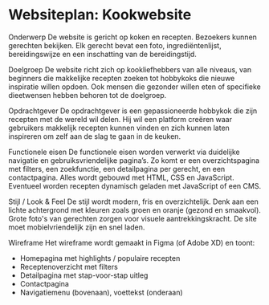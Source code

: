 # Websiteplan: Kookwebsite

Onderwerp
De website is gericht op koken en recepten. Bezoekers kunnen gerechten bekijken. Elk gerecht bevat een foto, ingrediëntenlijst, bereidingswijze en een inschatting van de bereidingstijd.

Doelgroep
De website richt zich op kookliefhebbers van alle niveaus, van beginners die makkelijke recepten zoeken tot hobbykoks die nieuwe inspiratie willen opdoen. Ook mensen die gezonder willen eten of specifieke dieetwensen hebben behoren tot de doelgroep.

Opdrachtgever
De opdrachtgever is een gepassioneerde hobbykok die zijn recepten met de wereld wil delen. Hij wil een platform creëren waar gebruikers makkelijk recepten kunnen vinden en zich kunnen laten inspireren om zelf aan de slag te gaan in de keuken.

Functionele eisen
De functionele eisen worden verwerkt via duidelijke navigatie en gebruiksvriendelijke pagina’s. Zo komt er een overzichtspagina met filters, een zoekfunctie, een detailpagina per gerecht, en een contactpagina. Alles wordt gebouwd met HTML, CSS en JavaScript. Eventueel worden recepten dynamisch geladen met JavaScript of een CMS.

Stijl / Look & Feel
De stijl wordt modern, fris en overzichtelijk. Denk aan een lichte achtergrond met kleuren zoals groen en oranje (gezond en smaakvol). Grote foto's van gerechten zorgen voor visuele aantrekkingskracht. De site moet mobielvriendelijk zijn en snel laden.

Wireframe
Het wireframe wordt gemaakt in Figma (of Adobe XD) en toont:
- Homepagina met highlights / populaire recepten
- Receptenoverzicht met filters
- Detailpagina met stap-voor-stap uitleg
- Contactpagina
- Navigatiemenu (bovenaan), voettekst (onderaan)
